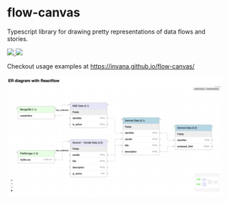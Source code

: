 # flow-canvas

Typescript library for drawing pretty representations of data flows and stories.

 <a href="https://github.com/invana/flow-canvas/workflows/build/">
    <img src="https://github.com/reaviz/reaflow/workflows/build/badge.svg?branch" />
</a>
 <a href="https://github.com/invana/flow-canvas/workflows/blob/dev/LICENSE.md">
    <img src="https://badgen.now.sh/badge/license/Apache" />
</a>



Checkout usage examples at https://invana.github.io/flow-canvas/

![alt text](screenshot.png "Title")
